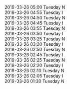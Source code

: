 2019-03-26 05:00 Tuesday  N  
2019-03-26 04:55 Tuesday  I  
2019-03-26 04:50 Tuesday  N  
2019-03-26 04:45 Tuesday  I  
2019-03-26 03:55 Tuesday  N  
2019-03-26 03:50 Tuesday  I  
2019-03-26 03:25 Tuesday  N  
2019-03-26 03:20 Tuesday  I  
2019-03-26 02:50 Tuesday  N  
2019-03-26 02:45 Tuesday  I  
2019-03-26 02:25 Tuesday  N  
2019-03-26 02:20 Tuesday  I  
2019-03-26 02:10 Tuesday  N  
2019-03-26 02:05 Tuesday  I  
2019-03-26 01:30 Tuesday  N  
